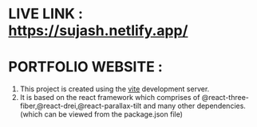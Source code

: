 # LIVE LINK : https://sujash.netlify.app/

# PORTFOLIO WEBSITE : 
1) This project is created using the [vite](https://vitejs.dev/) development server.
2) It is based on the react framework which comprises of @react-three-fiber,@react-drei,@react-parallax-tilt and many other dependencies.(which can be viewed from the package.json file)

